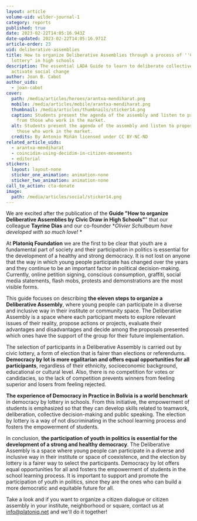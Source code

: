 ```yaml
---
layout: article
volume-uid: wilder-journal-1
category: reports
published: true
date: 2023-02-22T14:05:16.943Z
date-updated: 2023-02-22T14:05:16.971Z
article-order: 23
uid: deliberative-assemblies
title: How to organize Deliberative Assemblies through a process of ''Civic
  lottery" in high schools
description: The essential LADA Guide to learn to deliberate collectively and
  activate social change
author: Joan B. Cabot
author_uids:
  - joan-cabot
cover:
  path: /media/articles/heroes/arantxa-mendiharat.png
  mobile: /media/articles/mobile/arantxa-mendiharat.png
  thumbnail: /media/articles/thumbnails/sticker14.png
  caption: Students present the agenda of the assembly and listen to proposals
    from those who work in the market.
  alt: Students present the agenda of the assembly and listen to proposals from
    those who work in the market.
  credits: By Antonio Miñán licensed under CC BY-NC-ND
related_article_uids:
  - arantxa-mendiharat
  - coincidim-using-decidim-in-citizen-movements
  - editorial
stickers:
  layout: layout-none
  sticker_one_animation: animation-none
  sticker_two_animation: animation-none
call_to_action: cta-donate
image:
  path: /media/articles/social/sticker14.png
---
```

We are excited after the publication of the **Guide "How to organize Deliberative Assemblies by Civic Draw in High Schools"**" that our colleague **Tayrine Dias** and our co-founder **Olivier Schulbaum have developed with so much love!* *

At **Platoniq Foundation** we are the first to be clear that youth are a fundamental part of society and their participation in politics is essential for the development of a healthy and strong democracy. It is not lost on anyone that the way in which young people participate has changed over the years and they continue to be an important factor in political decision-making. Currently, online petition signing, conscious consumption, graffiti, social media statements, flash mobs, protests and demonstrations are the most visible forms.

This guide focuses on describing **the eleven steps to organize a Deliberative Assembly**, where young people can participate in a diverse and inclusive way in their institute or community space. The Deliberative Assembly is a space where each participant meets to explore relevant issues of their reality, propose actions or projects, evaluate their advantages and disadvantages and decide among the proposals presented which ones have the support of the group for their future implementation.

The selection of participants in a Deliberative Assembly is carried out by civic lottery, a form of election that is fairer than elections or referendums. **Democracy by lot is more egalitarian and offers equal opportunities for all participants**, regardless of their ethnicity, socioeconomic background, educational or cultural level. Also, there is no competition for votes or candidacies, so the lack of competition prevents winners from feeling superior and losers from feeling rejected.

**The experience of Democracy in Practice in Bolivia is a world benchmark** in democracy by lottery in schools. From this initiative, the empowerment of students is emphasized so that they can develop skills related to teamwork, deliberation, collective decision-making and public speaking. The election by lottery is a way of not discriminating in the school learning process and fosters the empowerment of students.

In conclusion, **the participation of youth in politics is essential for the development of a strong and healthy democracy**. The Deliberative Assembly is a space where young people can participate in a diverse and inclusive way in their institute or space of coexistence, and the election by lottery is a fairer way to select the participants. Democracy by lot offers equal opportunities for all and fosters the empowerment of students in the school learning process. It is important to support and promote the participation of youth in politics, since they are the ones who can build a more democratic and equitable future for all.

Take a look and if you want to organize a citizen dialogue or citizen assembly in your institute, neighborhood or square, contact us at info@platoniq.net and we'll do it together!